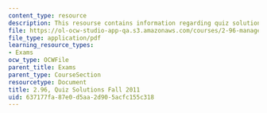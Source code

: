 ```yaml
---
content_type: resource
description: This resourse contains information regarding quiz solutions fall 2011.
file: https://ol-ocw-studio-app-qa.s3.amazonaws.com/courses/2-96-management-in-engineering-fall-2012/637177fa87e0d5aa2d905acfc155c318_MIT2_96F12_quiz11s.pdf
file_type: application/pdf
learning_resource_types:
- Exams
ocw_type: OCWFile
parent_title: Exams
parent_type: CourseSection
resourcetype: Document
title: 2.96, Quiz Solutions Fall 2011
uid: 637177fa-87e0-d5aa-2d90-5acfc155c318
---
```

